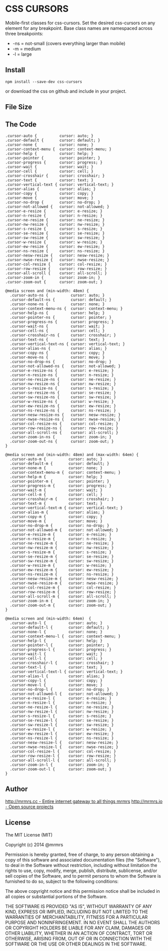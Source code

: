 # CSS CURSORS

  Mobile-first classes for css-cursors.
  Set the desired css-cursors on any element for any breakpoint.
  Base class names are namespaced across three breakpoints:

*  -ns = not-small (covers everything larger than mobile)
*  -m  = medium
*  -l  = large

## Install
```
npm install --save-dev css-cursors
```
or download the css on github and include in your project.

## File Size


## The Code
```
.cursor-auto {          cursor: auto; }
.cursor-default {       cursor: default; }
.cursor-none {          cursor: none; }
.cursor-context-menu {  cursor: context-menu; }
.cursor-help {          cursor: help; }
.cursor-pointer {       cursor: pointer; }
.cursor-progress {      cursor: progress; }
.cursor-wait {          cursor: wait; }
.cursor-cell {          cursor: cell; }
.cursor-crosshair {     cursor: crosshair; }
.cursor-text {          cursor: text; }
.cursor-vertical-text { cursor: vertical-text; }
.cursor-alias {         cursor: alias; }
.cursor-copy {          cursor: copy; }
.cursor-move {          cursor: move; }
.cursor-no-drop {       cursor: no-drop; }
.cursor-not-allowed {   cursor: not-allowed; }
.cursor-e-resize {      cursor: e-resize; }
.cursor-n-resize {      cursor: n-resize; }
.cursor-ne-resize {     cursor: ne-resize; }
.cursor-nw-resize {     cursor: nw-resize; }
.cursor-s-resize {      cursor: s-resize; }
.cursor-se-resize {     cursor: se-resize; }
.cursor-sw-resize {     cursor: sw-resize; }
.cursor-w-resize {      cursor: w-resize; }
.cursor-ew-resize {     cursor: ew-resize; }
.cursor-ns-resize {     cursor: ns-resize; }
.cursor-nesw-resize {   cursor: nesw-resize; }
.cursor-nwse-resize {   cursor: nwse-resize; }
.cursor-col-resize {    cursor: col-resize; }
.cursor-row-resize {    cursor: row-resize; }
.cursor-all-scroll {    cursor: all-scroll; }
.cursor-zoom-in {       cursor: zoom-in; }
.cursor-zoom-out {      cursor: zoom-out; }

@media screen and (min-width: 48em) {
  .cursor-auto-ns {          cursor: auto; }
  .cursor-default-ns {       cursor: default; }
  .cursor-none-ns {          cursor: none; }
  .cursor-context-menu-ns {  cursor: context-menu; }
  .cursor-help-ns {          cursor: help; }
  .cursor-pointer-ns {       cursor: pointer; }
  .cursor-progress-ns {      cursor: progress; }
  .cursor-wait-ns {          cursor: wait; }
  .cursor-cell-ns {          cursor: cell; }
  .cursor-crosshair-ns {     cursor: crosshair; }
  .cursor-text-ns {          cursor: text; }
  .cursor-vertical-text-ns { cursor: vertical-text; }
  .cursor-alias-ns {         cursor: alias; }
  .cursor-copy-ns {          cursor: copy; }
  .cursor-move-ns {          cursor: move; }
  .cursor-no-drop-ns {       cursor: no-drop; }
  .cursor-not-allowed-ns {   cursor: not-allowed; }
  .cursor-e-resize-ns {      cursor: e-resize; }
  .cursor-n-resize-ns {      cursor: n-resize; }
  .cursor-ne-resize-ns {     cursor: ne-resize; }
  .cursor-nw-resize-ns {     cursor: nw-resize; }
  .cursor-s-resize-ns {      cursor: s-resize; }
  .cursor-se-resize-ns {     cursor: se-resize; }
  .cursor-sw-resize-ns {     cursor: sw-resize; }
  .cursor-w-resize-ns {      cursor: w-resize; }
  .cursor-ew-resize-ns {     cursor: ew-resize; }
  .cursor-ns-resize-ns {     cursor: ns-resize; }
  .cursor-nesw-resize-ns {   cursor: nesw-resize; }
  .cursor-nwse-resize-ns {   cursor: nwse-resize; }
  .cursor-col-resize-ns {    cursor: col-resize; }
  .cursor-row-resize-ns {    cursor: row-resize; }
  .cursor-all-scroll-ns {    cursor: all-scroll; }
  .cursor-zoom-in-ns {       cursor: zoom-in; }
  .cursor-zoom-out-ns {      cursor: zoom-out; }
}

@media screen and (min-width: 48em) and (max-width: 64em) {
  .cursor-auto-m {          cursor: auto; }
  .cursor-default-m {       cursor: default; }
  .cursor-none-m {          cursor: none; }
  .cursor-context-menu-m {  cursor: context-menu; }
  .cursor-help-m {          cursor: help; }
  .cursor-pointer-m {       cursor: pointer; }
  .cursor-progress-m {      cursor: progress; }
  .cursor-wait-m {          cursor: wait; }
  .cursor-cell-m {          cursor: cell; }
  .cursor-crosshair-m {     cursor: crosshair; }
  .cursor-text-m {          cursor: text; }
  .cursor-vertical-text-m { cursor: vertical-text; }
  .cursor-alias-m {         cursor: alias; }
  .cursor-copy-m {          cursor: copy; }
  .cursor-move-m {          cursor: move; }
  .cursor-no-drop-m {       cursor: no-drop; }
  .cursor-not-allowed-m {   cursor: not-allowed; }
  .cursor-e-resize-m {      cursor: e-resize; }
  .cursor-n-resize-m {      cursor: n-resize; }
  .cursor-ne-resize-m {     cursor: ne-resize; }
  .cursor-nw-resize-m {     cursor: nw-resize; }
  .cursor-s-resize-m {      cursor: s-resize; }
  .cursor-se-resize-m {     cursor: se-resize; }
  .cursor-sw-resize-m {     cursor: sw-resize; }
  .cursor-w-resize-m {      cursor: w-resize; }
  .cursor-ew-resize-m {     cursor: ew-resize; }
  .cursor-ns-resize-m {     cursor: ns-resize; }
  .cursor-nesw-resize-m {   cursor: nesw-resize; }
  .cursor-nwse-resize-m {   cursor: nwse-resize; }
  .cursor-col-resize-m {    cursor: col-resize; }
  .cursor-row-resize-m {    cursor: row-resize; }
  .cursor-all-scroll-m {    cursor: all-scroll; }
  .cursor-zoom-in-m {       cursor: zoom-in; }
  .cursor-zoom-out-m {      cursor: zoom-out; }
}

@media screen and (min-width: 64em)  {
  .cursor-auto-l {          cursor: auto; }
  .cursor-default-l {       cursor: default; }
  .cursor-none-l {          cursor: none; }
  .cursor-context-menu-l {  cursor: context-menu; }
  .cursor-help-l {          cursor: help; }
  .cursor-pointer-l {       cursor: pointer; }
  .cursor-progress-l {      cursor: progress; }
  .cursor-wait-l {          cursor: wait; }
  .cursor-cell-l {          cursor: cell; }
  .cursor-crosshair-l {     cursor: crosshair; }
  .cursor-text-l {          cursor: text; }
  .cursor-vertical-text-l { cursor: vertical-text; }
  .cursor-alias-l {         cursor: alias; }
  .cursor-copy-l {          cursor: copy; }
  .cursor-move-l {          cursor: move; }
  .cursor-no-drop-l {       cursor: no-drop; }
  .cursor-not-allowed-l {   cursor: not-allowed; }
  .cursor-e-resize-l {      cursor: e-resize; }
  .cursor-n-resize-l {      cursor: n-resize; }
  .cursor-ne-resize-l {     cursor: ne-resize; }
  .cursor-nw-resize-l {     cursor: nw-resize; }
  .cursor-s-resize-l {      cursor: s-resize; }
  .cursor-se-resize-l {     cursor: se-resize; }
  .cursor-sw-resize-l {     cursor: sw-resize; }
  .cursor-w-resize-l {      cursor: w-resize; }
  .cursor-ew-resize-l {     cursor: ew-resize; }
  .cursor-ns-resize-l {     cursor: ns-resize; }
  .cursor-nesw-resize-l {   cursor: nesw-resize; }
  .cursor-nwse-resize-l {   cursor: nwse-resize; }
  .cursor-col-resize-l {    cursor: col-resize; }
  .cursor-row-resize-l {    cursor: row-resize; }
  .cursor-all-scroll-l {    cursor: all-scroll; }
  .cursor-zoom-in-l {       cursor: zoom-in; }
  .cursor-zoom-out-l {      cursor: zoom-out; }
}

```

## Author

[http://mrmrs.cc - Entire internet gateway to all things mrmrs](http://mrmrs.cc)
[http://mrmrs.io - Open source projects](http://mrmrs.io)

## License

The MIT License (MIT)

Copyright (c) 2014 @mrmrs

Permission is hereby granted, free of charge, to any person obtaining a copy
of this software and associated documentation files (the "Software"), to deal
in the Software without restriction, including without limitation the rights
to use, copy, modify, merge, publish, distribute, sublicense, and/or sell
copies of the Software, and to permit persons to whom the Software is
furnished to do so, subject to the following conditions:

The above copyright notice and this permission notice shall be included in
all copies or substantial portions of the Software.

THE SOFTWARE IS PROVIDED "AS IS", WITHOUT WARRANTY OF ANY KIND, EXPRESS OR
IMPLIED, INCLUDING BUT NOT LIMITED TO THE WARRANTIES OF MERCHANTABILITY,
FITNESS FOR A PARTICULAR PURPOSE AND NONINFRINGEMENT. IN NO EVENT SHALL THE
AUTHORS OR COPYRIGHT HOLDERS BE LIABLE FOR ANY CLAIM, DAMAGES OR OTHER
LIABILITY, WHETHER IN AN ACTION OF CONTRACT, TORT OR OTHERWISE, ARISING FROM,
OUT OF OR IN CONNECTION WITH THE SOFTWARE OR THE USE OR OTHER DEALINGS IN
THE SOFTWARE.

